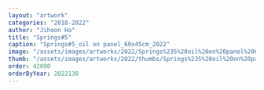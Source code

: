 ```yaml
---
layout: "artwork"
categories: "2018-2022"
author: "Jihoon Ha"
title: "Springs#5"
caption: "Springs#5_oil on panel_60x45cm_2022"
image: "/assets/images/artworks/2022/Springs%235%20oil%20on%20panel%2060x45cm%202022.jpg"
thumb: "/assets/images/artworks/2022/thumbs/Springs%235%20oil%20on%20panel%2060x45cm%202022.jpg"
order: 42090
orderByYear: 2022138
---
```

